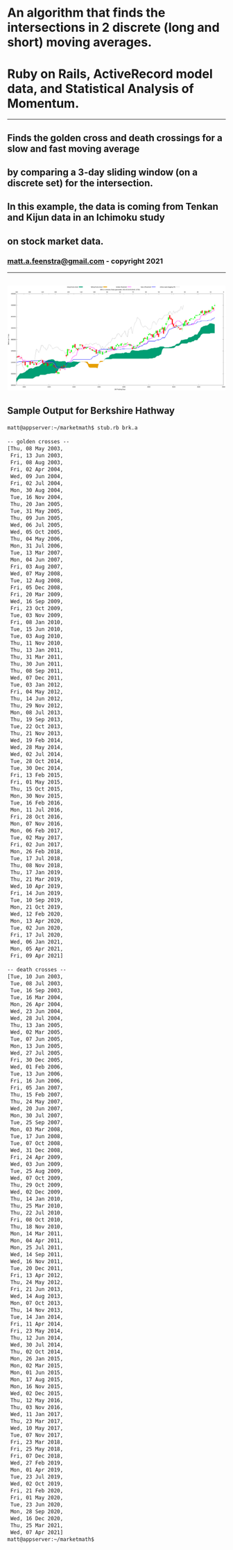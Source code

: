 # An algorithm that finds the intersections in 2 discrete (long and short) moving averages.
# Ruby on Rails, ActiveRecord model data, and Statistical Analysis of Momentum.
------
## Finds the golden cross and death crossings for a slow and fast moving average
## by comparing a 3-day sliding window (on a discrete set) for the intersection.
## In this example, the data is coming from Tenkan and Kijun data in an Ichimoku study
## on stock market data.

### matt.a.feenstra@gmail.com - copyright 2021

------
![Ichimoku Chart](brk.a-ichimoku.png)
------
## Sample Output for Berkshire Hathway
```
matt@appserver:~/marketmath$ stub.rb brk.a

-- golden crosses --
[Thu, 08 May 2003,
 Fri, 13 Jun 2003,
 Fri, 08 Aug 2003,
 Fri, 02 Apr 2004,
 Wed, 09 Jun 2004,
 Fri, 02 Jul 2004,
 Mon, 30 Aug 2004,
 Tue, 16 Nov 2004,
 Thu, 20 Jan 2005,
 Tue, 31 May 2005,
 Thu, 09 Jun 2005,
 Wed, 06 Jul 2005,
 Wed, 05 Oct 2005,
 Thu, 04 May 2006,
 Mon, 31 Jul 2006,
 Tue, 13 Mar 2007,
 Mon, 04 Jun 2007,
 Fri, 03 Aug 2007,
 Wed, 07 May 2008,
 Tue, 12 Aug 2008,
 Fri, 05 Dec 2008,
 Fri, 20 Mar 2009,
 Wed, 16 Sep 2009,
 Fri, 23 Oct 2009,
 Tue, 03 Nov 2009,
 Fri, 08 Jan 2010,
 Tue, 15 Jun 2010,
 Tue, 03 Aug 2010,
 Thu, 11 Nov 2010,
 Thu, 13 Jan 2011,
 Thu, 31 Mar 2011,
 Thu, 30 Jun 2011,
 Thu, 08 Sep 2011,
 Wed, 07 Dec 2011,
 Tue, 03 Jan 2012,
 Fri, 04 May 2012,
 Thu, 14 Jun 2012,
 Thu, 29 Nov 2012,
 Mon, 08 Jul 2013,
 Thu, 19 Sep 2013,
 Tue, 22 Oct 2013,
 Thu, 21 Nov 2013,
 Wed, 19 Feb 2014,
 Wed, 28 May 2014,
 Wed, 02 Jul 2014,
 Tue, 28 Oct 2014,
 Tue, 30 Dec 2014,
 Fri, 13 Feb 2015,
 Fri, 01 May 2015,
 Thu, 15 Oct 2015,
 Mon, 30 Nov 2015,
 Tue, 16 Feb 2016,
 Mon, 11 Jul 2016,
 Fri, 28 Oct 2016,
 Mon, 07 Nov 2016,
 Mon, 06 Feb 2017,
 Tue, 02 May 2017,
 Fri, 02 Jun 2017,
 Mon, 26 Feb 2018,
 Tue, 17 Jul 2018,
 Thu, 08 Nov 2018,
 Thu, 17 Jan 2019,
 Thu, 21 Mar 2019,
 Wed, 10 Apr 2019,
 Fri, 14 Jun 2019,
 Tue, 10 Sep 2019,
 Mon, 21 Oct 2019,
 Wed, 12 Feb 2020,
 Mon, 13 Apr 2020,
 Tue, 02 Jun 2020,
 Fri, 17 Jul 2020,
 Wed, 06 Jan 2021,
 Mon, 05 Apr 2021,
 Fri, 09 Apr 2021]

-- death crosses --
[Tue, 10 Jun 2003,
 Tue, 08 Jul 2003,
 Tue, 16 Sep 2003,
 Tue, 16 Mar 2004,
 Mon, 26 Apr 2004,
 Wed, 23 Jun 2004,
 Wed, 28 Jul 2004,
 Thu, 13 Jan 2005,
 Wed, 02 Mar 2005,
 Tue, 07 Jun 2005,
 Mon, 13 Jun 2005,
 Wed, 27 Jul 2005,
 Fri, 30 Dec 2005,
 Wed, 01 Feb 2006,
 Tue, 13 Jun 2006,
 Fri, 16 Jun 2006,
 Fri, 05 Jan 2007,
 Thu, 15 Feb 2007,
 Thu, 24 May 2007,
 Wed, 20 Jun 2007,
 Mon, 30 Jul 2007,
 Tue, 25 Sep 2007,
 Mon, 03 Mar 2008,
 Tue, 17 Jun 2008,
 Tue, 07 Oct 2008,
 Wed, 31 Dec 2008,
 Fri, 24 Apr 2009,
 Wed, 03 Jun 2009,
 Tue, 25 Aug 2009,
 Wed, 07 Oct 2009,
 Thu, 29 Oct 2009,
 Wed, 02 Dec 2009,
 Thu, 14 Jan 2010,
 Thu, 25 Mar 2010,
 Thu, 22 Jul 2010,
 Fri, 08 Oct 2010,
 Thu, 18 Nov 2010,
 Mon, 14 Mar 2011,
 Mon, 04 Apr 2011,
 Mon, 25 Jul 2011,
 Wed, 14 Sep 2011,
 Wed, 16 Nov 2011,
 Tue, 20 Dec 2011,
 Fri, 13 Apr 2012,
 Thu, 24 May 2012,
 Fri, 21 Jun 2013,
 Wed, 14 Aug 2013,
 Mon, 07 Oct 2013,
 Thu, 14 Nov 2013,
 Tue, 14 Jan 2014,
 Fri, 11 Apr 2014,
 Fri, 23 May 2014,
 Thu, 12 Jun 2014,
 Wed, 30 Jul 2014,
 Thu, 02 Oct 2014,
 Mon, 26 Jan 2015,
 Mon, 02 Mar 2015,
 Mon, 01 Jun 2015,
 Mon, 17 Aug 2015,
 Mon, 16 Nov 2015,
 Wed, 02 Dec 2015,
 Thu, 12 May 2016,
 Thu, 03 Nov 2016,
 Wed, 11 Jan 2017,
 Thu, 23 Mar 2017,
 Wed, 10 May 2017,
 Tue, 07 Nov 2017,
 Fri, 23 Mar 2018,
 Fri, 25 May 2018,
 Fri, 07 Dec 2018,
 Wed, 27 Feb 2019,
 Mon, 01 Apr 2019,
 Tue, 23 Jul 2019,
 Wed, 02 Oct 2019,
 Fri, 21 Feb 2020,
 Fri, 01 May 2020,
 Tue, 23 Jun 2020,
 Mon, 28 Sep 2020,
 Wed, 16 Dec 2020,
 Thu, 25 Mar 2021,
 Wed, 07 Apr 2021]
matt@appserver:~/marketmath$
```
